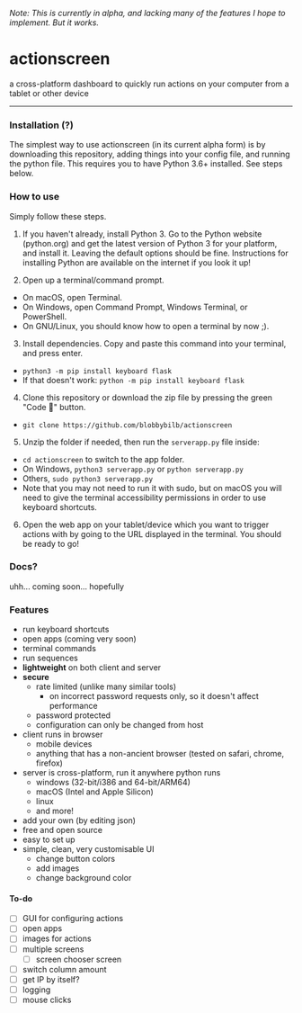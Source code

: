 _Note: This is currently in alpha, and lacking many of the features I hope to implement. But it works._

# actionscreen
a cross-platform dashboard to quickly run actions on your computer from a tablet or other device
___


### Installation (?)
The simplest way to use actionscreen (in its current alpha form) is by downloading this repository, adding things into your config file, and running the python file. This requires you to have Python 3.6+ installed. See steps below.

### How to use

Simply follow these steps.

1. If you haven't already, install Python 3. Go to the Python website (python.org) and get the latest version of Python 3 for your platform, and install it. Leaving the default options should be fine. Instructions for installing Python are available on the internet if you look it up!

2. Open up a terminal/command prompt.
  - On macOS, open Terminal.
  - On Windows, open Command Prompt, Windows Terminal, or PowerShell.
  - On GNU/Linux, you should know how to open a terminal by now ;).


3. Install dependencies. Copy and paste this command into your terminal, and press enter.
  - `python3 -m pip install keyboard flask`
  - If that doesn't work: `python -m pip install keyboard flask`


4. Clone this repository or download the zip file by pressing the green "Code 🔻" button.
  - `git clone https://github.com/blobbybilb/actionscreen`


5. Unzip the folder if needed, then run the `serverapp.py` file inside:
  - `cd actionscreen` to switch to the app folder.
  - On Windows, `python3 serverapp.py` or `python serverapp.py`
  - Others, `sudo python3 serverapp.py`
  - Note that you may not need to run it with sudo, but on macOS you will need to give the terminal accessibility permissions in order to use keyboard shortcuts.


6. Open the web app on your tablet/device which you want to trigger actions with by going to the URL displayed in the terminal. You should be ready to go!


### Docs?
uhh... coming soon... hopefully

### Features
* run keyboard shortcuts
* open apps (coming very soon)
* terminal commands
* run sequences
* **lightweight** on both client and server
* **secure**
  * rate limited (unlike many similar tools)
    * on incorrect password requests only, so it doesn't affect performance
  * password protected
  * configuration can only be changed from host
* client runs in browser
  * mobile devices
  * anything that has a non-ancient browser (tested on safari, chrome, firefox)
* server is cross-platform, run it anywhere python runs
  * windows (32-bit/i386 and 64-bit/ARM64)
  * macOS (Intel and Apple Silicon)
  * linux
  * and more!
* add your own (by editing json)
* free and open source
* easy to set up
* simple, clean, very customisable UI
  * change button colors
  * add images
  * change background color

#### To-do
* [ ] GUI for configuring actions
* [ ] open apps
* [ ] images for actions
* [ ] multiple screens
  * [ ] screen chooser screen
* [ ] switch column amount
* [ ] get IP by itself?
* [ ] logging
* [ ] mouse clicks
